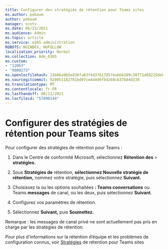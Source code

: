 ```yaml
---
title: Configurer des stratégies de rétention pour Teams sites
ms.author: pebaum
author: pebaum
manager: scotv
ms.date: 06/23/2021
ms.audience: Admin
ms.topic: article
ms.service: o365-administration
ROBOTS: NOINDEX, NOFOLLOW
localization_priority: Normal
ms.collection: Adm_O365
ms.custom:
- "12063"
- "9000273"
ms.openlocfilehash: 21b06a9b5e836fa83f4d37617857eabb6289c30771d69225de662415d513d720
ms.sourcegitcommit: 920051182781bd97ce4d4d6fbd268cb37b84d239
ms.translationtype: MT
ms.contentlocale: fr-FR
ms.lasthandoff: 08/11/2021
ms.locfileid: "57890144"
---
```

# <a name="configure-retention-policies-for-teams-locations"></a>Configurer des stratégies de rétention pour Teams sites

Pour configurer des stratégies de rétention pour Teams :

1. Dans le Centre de conformité Microsoft, sélectionnez **Rétention des**  >  **stratégies.**

1. Sous **Stratégies de** rétention, **sélectionnez Nouvelle stratégie de rétention,** nommez votre stratégie, puis sélectionnez **Suivant.**

1. Choisissez la ou les options souhaitées **: Teams conversations** ou Teams **messages** de canal, ou les deux, puis sélectionnez **Suivant**.

1. Configurez vos paramètres de rétention. 

1. Sélectionnez **Suivant,** puis **Soumettez.**

Remarque : les messages de canal privé ne sont actuellement pas pris en charge par les stratégies de rétention.

Pour plus d’informations sur la rétention d’équipe et les problèmes de configuration connus, voir [Stratégies](https://docs.microsoft.com/microsoft-365/compliance/create-retention-policies#retention-policy-for-teams-locations) de rétention pour Teams sites

